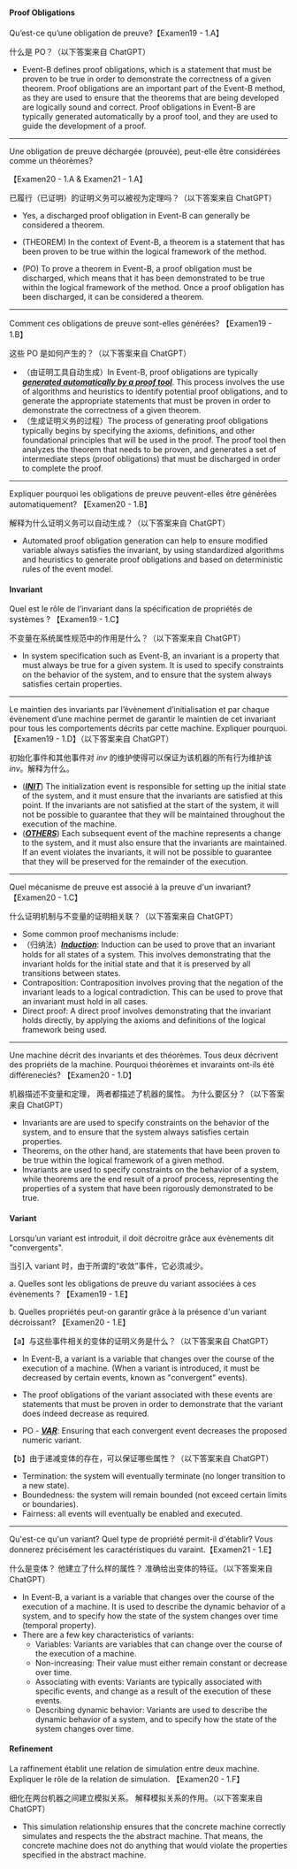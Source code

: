 #### Proof Obligations

Qu’est-ce qu’une obligation de preuve?【Examen19 - 1.A】

什么是 PO？（以下答案来自 ChatGPT）

- Event-B defines proof obligations, which is a statement that must be proven to be true in order to demonstrate the correctness of a given theorem. Proof obligations are an important part of the Event-B method, as they are used to ensure that the theorems that are being developed are logically sound and correct. Proof obligations in Event-B are typically generated automatically by a proof tool, and they are used to guide the development of a proof. 

---

Une obligation de preuve déchargée (prouvée), peut-elle être considérées comme un théorèmes?

【Examen20 - 1.A & Examen21 - 1.A】

已履行（已证明）的证明义务可以被视为定理吗？（以下答案来自 ChatGPT）

- Yes, a discharged proof obligation in Event-B can generally be considered a theorem. 

- (THEOREM) In the context of Event-B, a theorem is a statement that has been proven to be true within the logical framework of the method. 
- (PO) To prove a theorem in Event-B, a proof obligation must be discharged, which means that it has been demonstrated to be true within the logical framework of the method. Once a proof obligation has been discharged, it can be considered a theorem.

---

Comment ces obligations de preuve sont-elles générées? 【Examen19 - 1.B】

这些 PO 是如何产生的？（以下答案来自 ChatGPT）

- （由证明工具自动生成）In Event-B, proof obligations are typically <u>***generated automatically by a proof tool***</u>. This process involves the use of algorithms and heuristics to identify potential proof obligations, and to generate the appropriate statements that must be proven in order to demonstrate the correctness of a given theorem.
- （生成证明义务的过程）The process of generating proof obligations typically begins by specifying the axioms, definitions, and other foundational principles that will be used in the proof. The proof tool then analyzes the theorem that needs to be proven, and generates a set of intermediate steps (proof obligations) that must be discharged in order to complete the proof.

---

Expliquer pourquoi les obligations de preuve peuvent-elles être générées automatiquement? 【Examen20 - 1.B】

解释为什么证明义务可以自动生成？（以下答案来自 ChatGPT）

- Automated proof obligation generation can help to ensure modified variable always satisfies the invariant, by using standardized algorithms and heuristics to generate proof obligations and based on deterministic rules of the event model. 



#### Invariant

Quel est le rôle de l’invariant dans la spécification de propriétés de systèmes ? 【Examen19 - 1.C】

不变量在系统属性规范中的作用是什么？（以下答案来自 ChatGPT）

- In system specification such as Event-B, an invariant is a property that must always be true for a given system. It is used to specify constraints on the behavior of the system, and to ensure that the system always satisfies certain properties.

---

Le maintien des invariants par l’évènement d’initialisation et par chaque évènement d’une machine permet de garantir le maintien de cet invariant pour tous les comportements décrits par cette machine. Expliquer pourquoi. 【Examen19 - 1.D】（以下答案来自 ChatGPT）

初始化事件和其他事件对 $inv$ 的维护使得可以保证为该机器的所有行为维护该 $inv$。解释为什么。

- (<u>***INIT***</u>) The initialization event is responsible for setting up the initial state of the system, and it must ensure that the invariants are satisfied at this point. If the invariants are not satisfied at the start of the system, it will not be possible to guarantee that they will be maintained throughout the execution of the machine.
- (<u>***OTHERS***</u>) Each subsequent event of the machine represents a change to the system, and it must also ensure that the invariants are maintained. If an event violates the invariants, it will not be possible to guarantee that they will be preserved for the remainder of the execution.

---

Quel mécanisme de preuve est associé à la preuve d'un invariant? 【Examen20 - 1.C】

什么证明机制与不变量的证明相关联？（以下答案来自 ChatGPT）

- Some common proof mechanisms include:
- （归纳法）<u>***Induction***</u>: Induction can be used to prove that an invariant holds for all states of a system. This involves demonstrating that the invariant holds for the initial state and that it is preserved by all transitions between states.
- Contraposition: Contraposition involves proving that the negation of the invariant leads to a logical contradiction. This can be used to prove that an invariant must hold in all cases.
- Direct proof: A direct proof involves demonstrating that the invariant holds directly, by applying the axioms and definitions of the logical framework being used.

---

Une machine décrit des invariants et des théorèmes. Tous deux décrivent des propriéts de la machine. Pourquoi théorèmes et invaraints ont-ils été différeneciés? 【Examen20 - 1.D】

机器描述不变量和定理， 两者都描述了机器的属性。 为什么要区分？（以下答案来自 ChatGPT）

- Invariants are are used to specify constraints on the behavior of the system, and to ensure that the system always satisfies certain properties.
- Theorems, on the other hand, are statements that have been proven to be true within the logical framework of a given method. 
- Invariants are used to specify constraints on the behavior of a system, while theorems are the end result of a proof process, representing the properties of a system that have been rigorously demonstrated to be true.



#### Variant

Lorsqu’un variant est introduit, il doit décroitre grâce aux évènements dit "convergents". 

当引入 variant 时，由于所谓的“收敛”事件，它必须减少。

a. Quelles sont les obligations de preuve du variant associées à ces évènements ? 【Examen19 - 1.E】

b. Quelles propriétés peut-on garantir grâce à la présence d'un variant décroissant? 【Examen20 - 1.E】

【a】与这些事件相关的变体的证明义务是什么？（以下答案来自 ChatGPT）

- In Event-B, a variant is a variable that changes over the course of the execution of a machine. (When a variant is introduced, it must be decreased by certain events, known as "convergent" events). 

- The proof obligations of the variant associated with these events are statements that must be proven in order to demonstrate that the variant does indeed decrease as required.
- PO - <u>***VAR***</u>: Ensuring that each convergent event decreases the proposed numeric variant.

【b】由于递减变体的存在，可以保证哪些属性？（以下答案来自 ChatGPT）

- Termination: the system will eventually terminate (no longer transition to a new state).
- Boundedness: the system will remain bounded (not exceed certain limits or boundaries).
- Fairness: all events will eventually be enabled and executed.

---

Qu'est-ce qu'un variant? Quel type de propriété permit-il d'établir? Vous donnerez précisément les caractéristiques du varaint.【Examen21 - 1.E】

什么是变体？ 他建立了什么样的属性？ 准确给出变体的特征。（以下答案来自 ChatGPT）

- In Event-B, a variant is a variable that changes over the course of the execution of a machine. It is used to describe the dynamic behavior of a system, and to specify how the state of the system changes over time (temporal property).
- There are a few key characteristics of variants:
  - Variables: Variants are variables that can change over the course of the execution of a machine.
  - Non-increasing: Their value must either remain constant or decrease over time.
  - Associating with events: Variants are typically associated with specific events, and change as a result of the execution of these events.
  - Describing dynamic behavior: Variants are used to describe the dynamic behavior of a system, and to specify how the state of the system changes over time.



#### Refinement

La raffinement établit une relation de simulation entre deux machine. Expliquer le rôle de la relation de simulation. 【Examen20 - 1.F】

细化在两台机器之间建立模拟关系。 解释模拟关系的作用。（以下答案来自 ChatGPT）

- This simulation relationship ensures that the concrete machine correctly simulates and respects the the abstract machine. That means, the concrete machine does not do anything that would violate the properties specified in the abstract machine.

